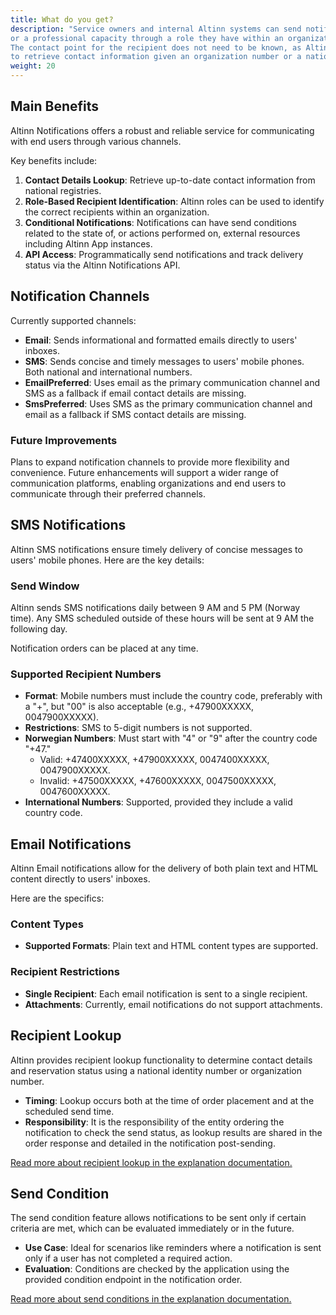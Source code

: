 ```yaml
---
title: What do you get?
description: "Service owners and internal Altinn systems can send notifications to individuals in a personal capacity 
or a professional capacity through a role they have within an organization. 
The contact point for the recipient does not need to be known, as Altinn has access to a wide range of registries
to retrieve contact information given an organization number or a national identity number."
weight: 20
---
```


## Main Benefits

Altinn Notifications offers a robust and reliable service for communicating with end users through various channels. 

Key benefits include:

1. **Contact Details Lookup**: Retrieve up-to-date contact information from national registries.
2. **Role-Based Recipient Identification**: Altinn roles can be used to identify the correct recipients within an organization.
3. **Conditional Notifications**: Notifications can have send conditions related to the state of, or actions performed on,
external resources including Altinn App instances.
4. **API Access**: Programmatically send notifications and track delivery status via the Altinn Notifications API.

## Notification Channels

Currently supported channels:

- **Email**: Sends informational and formatted emails directly to users' inboxes.
- **SMS**: Sends concise and timely messages to users' mobile phones. Both national and international numbers.
- **EmailPreferred**: Uses email as the primary communication channel and SMS as a fallback if email contact details are missing.
- **SmsPreferred**: Uses SMS as the primary communication channel and email as a fallback if SMS contact details are missing.

### Future Improvements

Plans to expand notification channels to provide more flexibility and convenience. Future enhancements will support
a wider range of communication platforms, enabling organizations and end users to communicate through their preferred channels.

## SMS Notifications

Altinn SMS notifications ensure timely delivery of concise messages to users' mobile phones. Here are the key details:

### Send Window
Altinn sends SMS notifications daily between 9 AM and 5 PM (Norway time). 
Any SMS scheduled outside of these hours will be sent at 9 AM the following day.

Notification orders can be placed at any time. 

### Supported Recipient Numbers
- **Format**: Mobile numbers must include the country code, preferably with a "+", 
but "00" is also acceptable (e.g., +47900XXXXX, 0047900XXXXX).
- **Restrictions**: SMS to 5-digit numbers is not supported.
- **Norwegian Numbers**: Must start with "4" or "9" after the country code "+47."
  - Valid: +47400XXXXX, +47900XXXXX, 0047400XXXXX, 0047900XXXXX.
  - Invalid: +47500XXXXX, +47600XXXXX, 0047500XXXXX, 0047600XXXXX.
- **International Numbers**: Supported, provided they include a valid country code.

## Email Notifications

Altinn Email notifications allow for the delivery of both plain text and HTML content directly to users' inboxes. 

Here are the specifics:

### Content Types
- **Supported Formats**: Plain text and HTML content types are supported.

### Recipient Restrictions
- **Single Recipient**: Each email notification is sent to a single recipient.
- **Attachments**: Currently, email notifications do not support attachments.

## Recipient Lookup

Altinn provides recipient lookup functionality to determine contact details and reservation status 
using a national identity number or organization number. 

- **Timing**: Lookup occurs both at the time of order placement and at the scheduled send time.
- **Responsibility**: It is the responsibility of the entity ordering the notification to check the send status, 
as lookup results are shared in the order response and detailed in the notification post-sending.

[Read more about recipient lookup in the explanation documentation.](/notifications/explanation/recipient-lookup)

## Send Condition

The send condition feature allows notifications to be sent only if certain criteria are met, which can be evaluated immediately or in the future.

- **Use Case**: Ideal for scenarios like reminders where a notification is sent only if a user has not completed a required action.
- **Evaluation**: Conditions are checked by the application using the provided condition endpoint in the notification order.

[Read more about send conditions in the explanation documentation.](/notifications/explanation/send-condition)

